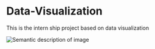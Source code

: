 # Data-Visualization
This is the intern ship project based on data visualization

![Semantic description of image](https://youtu.be/7sOmRHea2Uk)
